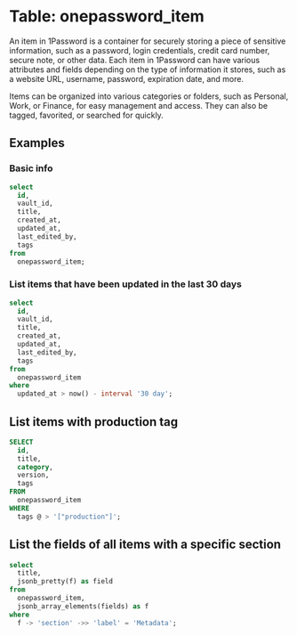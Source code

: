 # Table: onepassword_item

An item in 1Password is a container for securely storing a piece of sensitive information, such as a password, login credentials, credit card number, secure note, or other data. Each item in 1Password can have various attributes and fields depending on the type of information it stores, such as a website URL, username, password, expiration date, and more.

Items can be organized into various categories or folders, such as Personal, Work, or Finance, for easy management and access. They can also be tagged, favorited, or searched for quickly.

## Examples

### Basic info

```sql
select
  id,
  vault_id,
  title,
  created_at,
  updated_at,
  last_edited_by,
  tags
from
  onepassword_item;
```

### List items that have been updated in the last 30 days

```sql
select
  id,
  vault_id,
  title,
  created_at,
  updated_at,
  last_edited_by,
  tags
from
  onepassword_item
where
  updated_at > now() - interval '30 day';
```

## List items with production tag

```sql
SELECT
  id,
  title,
  category,
  version,
  tags
FROM
  onepassword_item
WHERE
  tags @ > '["production"]';
```

## List the fields of all items with a specific section

```sql
select
  title,
  jsonb_pretty(f) as field
from
  onepassword_item,
  jsonb_array_elements(fields) as f
where
  f -> 'section' ->> 'label' = 'Metadata';
```
